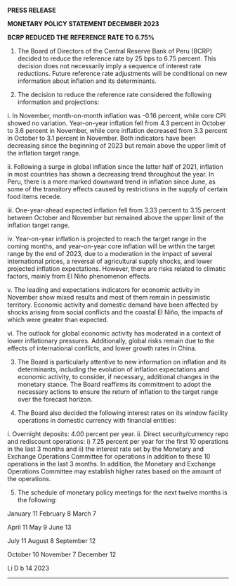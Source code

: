 **PRESS RELEASE**

**MONETARY POLICY STATEMENT DECEMBER 2023**

**BCRP REDUCED THE REFERENCE RATE TO 6.75%**

1. The Board of Directors of the Central Reserve Bank of Peru (BCRP) decided to reduce the
reference rate by 25 bps to 6.75 percent. This decision does not necessarily imply a sequence
of interest rate reductions. Future reference rate adjustments will be conditional on new
information about inflation and its determinants.

2. The decision to reduce the reference rate considered the following information and projections:

i. In November, month-on-month inflation was -0.16 percent, while core CPI showed no
variation. Year-on-year inflation fell from 4.3 percent in October to 3.6 percent in
November, while core inflation decreased from 3.3 percent in October to 3.1 percent in
November. Both indicators have been decreasing since the beginning of 2023 but
remain above the upper limit of the inflation target range.

ii. Following a surge in global inflation since the latter half of 2021, inflation in most
countries has shown a decreasing trend throughout the year. In Peru, there is a more
marked downward trend in inflation since June, as some of the transitory effects caused
by restrictions in the supply of certain food items recede.

iii. One-year-ahead expected inflation fell from 3.33 percent to 3.15 percent between
October and November but remained above the upper limit of the inflation target range.

iv. Year-on-year inflation is projected to reach the target range in the coming months, and
year-on-year core inflation will be within the target range by the end of 2023, due to a
moderation in the impact of several international prices, a reversal of agricultural supply
shocks, and lower projected inflation expectations. However, there are risks related to
climatic factors, mainly from El Niño phenomenon effects.

v. The leading and expectations indicators for economic activity in November show mixed
results and most of them remain in pessimistic territory. Economic activity and domestic
demand have been affected by shocks arising from social conflicts and the coastal El
Niño, the impacts of which were greater than expected.

vi. The outlook for global economic activity has moderated in a context of lower inflationary
pressures. Additionally, global risks remain due to the effects of international conflicts,
and lower growth rates in China.

3. The Board is particularly attentive to new information on inflation and its determinants,
including the evolution of inflation expectations and economic activity, to consider, if necessary,
additional changes in the monetary stance. The Board reaffirms its commitment to adopt the
necessary actions to ensure the return of inflation to the target range over the forecast horizon.

4. The Board also decided the following interest rates on its window facility operations in domestic
currency with financial entities:

i. Overnight deposits: 4.00 percent per year.
ii. Direct security/currency repo and rediscount operations: i) 7.25 percent per year for the first
10 operations in the last 3 months and ii) the interest rate set by the Monetary and Exchange
Operations Committee for operations in addition to these 10 operations in the last 3 months.
In addition, the Monetary and Exchange Operations Committee may establish higher rates
based on the amount of the operations.

5. The schedule of monetary policy meetings for the next twelve months is the following:

January 11 February 8 March 7

April 11 May 9 June 13

July 11 August 8 September 12

October 10 November 7 December 12

Li D b 14 2023


-----

